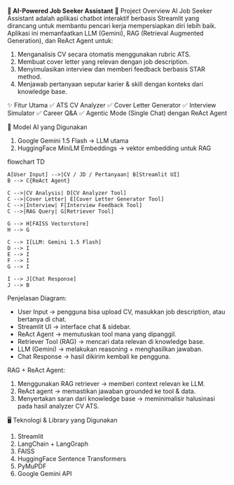 ****💼 AI-Powered Job Seeker Assistant****
📌 Project Overview
AI Job Seeker Assistant adalah aplikasi chatbot interaktif berbasis Streamlit yang dirancang untuk membantu pencari kerja mempersiapkan diri lebih baik.
Aplikasi ini memanfaatkan LLM (Gemini), RAG (Retrieval Augmented Generation), dan ReAct Agent untuk:

1. Menganalisis CV secara otomatis menggunakan rubric ATS.
2. Membuat cover letter yang relevan dengan job description.
3. Menyimulasikan interview dan memberi feedback berbasis STAR method.
4. Menjawab pertanyaan seputar karier & skill dengan konteks dari knowledge base.


✨ Fitur Utama
✅ ATS CV Analyzer
✅ Cover Letter Generator
✅ Interview Simulator
✅ Career Q&A
✅ Agentic Mode (Single Chat) dengan ReAct Agent


🧠 Model AI yang Digunakan
1. Google Gemini 1.5 Flash → LLM utama
2. HuggingFace MiniLM Embeddings → vektor embedding untuk RAG


flowchart TD

    A[User Input] -->|CV / JD / Pertanyaan| B[Streamlit UI]
    B --> C{ReAct Agent}
    
    C -->|CV Analysis| D[CV Analyzer Tool]
    C -->|Cover Letter| E[Cover Letter Generator Tool]
    C -->|Interview| F[Interview Feedback Tool]
    C -->|RAG Query| G[Retriever Tool]

    G --> H[FAISS Vectorstore]
    H --> G

    C --> I[LLM: Gemini 1.5 Flash]
    D --> I
    E --> I
    F --> I
    G --> I

    I --> J[Chat Response]
    J --> B

Penjelasan Diagram:
- User Input → pengguna bisa upload CV, masukkan job description, atau bertanya di chat.
- Streamlit UI → interface chat & sidebar.
- ReAct Agent → memutuskan tool mana yang dipanggil.
- Retriever Tool (RAG) → mencari data relevan di knowledge base.
- LLM (Gemini) → melakukan reasoning + menghasilkan jawaban.
- Chat Response → hasil dikirim kembali ke pengguna.

RAG + ReAct Agent:
1. Menggunakan RAG retriever → memberi context relevan ke LLM.
2. ReAct agent → memastikan jawaban grounded ke tool & data.
3. Menyertakan saran dari knowledge base → meminimalisir halusinasi pada hasil analyzer CV ATS.

🖥️ Teknologi & Library yang Digunakan
1. Streamlit
2. LangChain + LangGraph
3. FAISS
4. HuggingFace Sentence Transformers
5. PyMuPDF
6. Google Gemini API

